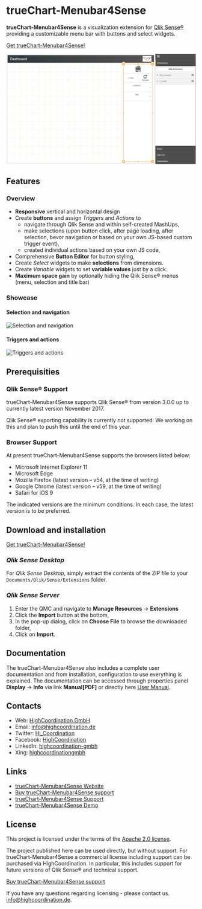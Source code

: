 # trueChart-Menubar4Sense

**trueChart-Menubar4Sense** is a visualization extension for [Qlik Sense®](http://www.qlik.com/us/products/qlik-sense)
providing a customizable menu bar with buttons and select widgets.

[Get trueChart-Menubar4Sense!](../../releases/download/v1.0.8/tcmenu-1.0.8_152.zip) 

![trueChart Menubar Example](./assets/example.gif)

## Features

### Overview

* **Responsive** vertical and horizontal design
* Create **buttons** and assign _Triggers_ and _Actions_ to
  - navigate through Qlik Sense and within self-created MashUps,
  - make selections (upon button click, after page loading, after selection, 
  bevor navigation or based on your own JS-based custom trigger event),
  - created individual actions based on your own JS code,
* Comprehensive **Button Editor** for button styling,
* Create _Select_ widgets to make **selections** from dimensions.
* Create _Variable_ widgets to set **variable values** just by a click.
* **Maximum space gain** by optionally hiding the Qlik Sense® menus 
(menu, selection and title bar) 

### Showcase

#### Selection and navigation

![Selection and navigation](./assets/selection-and-navigation.gif)

#### Triggers and actions

![Triggers and actions](./assets/triggers-and-actions.gif)

## Prerequisities

### Qlik Sense® Support
trueChart-Menubar4Sense supports Qlik Sense® from version 3.0.0 up to currently
latest version November 2017.

Qlik Sense® exporting capability is currently not supported. We working on this and
plan to push this until the end of this year.

### Browser Support
At present trueChart-Menubar4Sense supports the browsers listed below:

* Microsoft Internet Explorer 11
* Microsoft Edge
* Mozilla Firefox (latest version – v54, at the time of writing)
* Google Chrome (latest version – v59, at the time of writing)
* Safari for iOS 9

The indicated versions are the minimum conditions. In each case, the latest 
version is to be preferred. 

## Download and installation

[Get trueChart-Menubar4Sense!](../../releases/download/v1.0.8/tcmenu-1.0.8_152.zip) 

### _Qlik Sense Desktop_

For _Qlik Sense Desktop_, simply extract the contents of the ZIP file to your
`Documents/Qlik/Sense/Extensions` folder.

### _Qlik Sense Server_

1. Enter the QMC and navigate to **Manage Resources** → **Extensions**
2. Click the **Import** button at the bottom,
3. In the pop-up dialog, click on **Choose File** to browse the downloaded folder,
4. Click on **Import**.

## Documentation

The trueChart-Menubar4Sense also includes a complete user documentation and from 
installation, configuration to use everything is explained.
The documentation can be accessed through properties panel **Display** → **Info** 
via link **Manual[PDF]** or directly here [User Manual](./doc/tcmenu.pdf).

## Contacts
* Web: [HighCoordination GmbH](https://www.highcoordination.com/en)
* Email: [info@highcoordination.de](mailto:info@highcoordination.de)
* Twitter: [Hi_Coordination](https://twitter.com/Hi_Coordination)
* Facebook: [HighCoordination](https://www.facebook.com/HighCoordination)
* LinkedIn: [highcoordination-gmbh](https://www.linkedin.com/company/highcoordination-gmbh)
* Xing: [highcoordinationgmbh](https://www.xing.com/companies/highcoordinationgmbh)

## Links
* [trueChart-Menubar4Sense Website](https://www.highcoordination.com/en/products/truechart-menubar)
* [Buy trueChart-Menubar4Sense support](https://www.highcoordination.com/en/learn-more/contact/?formular=kontaktformular-vertrieb#section-kontaktformular-vertrieb)
* [trueChart-Menubar4Sense Support](https://www.highcoordination.com/en/support)
* [trueChart-Menubar4Sense Demo](https://sense.highcoordination.de/demo/extensions/HiCoDemo/HiCoDemo.html)

## License

This project is licensed under the terms of the [Apache 2.0 license](./LICENSE).

The project published here can be used directly, but without support. 
For trueChart-Menubar4Sense a commercial license including support can be purchased 
via HighCoordination. In particular, this includes support for future versions of 
Qlik Sense® and technical support.

[Buy trueChart-Menubar4Sense support](https://www.highcoordination.com/en/learn-more/contact/?formular=kontaktformular-vertrieb#section-kontaktformular-vertrieb)

If you have any questions regarding licensing - please contact us. [info@highcoordination.de](mailto:info@highcoordination.de).
